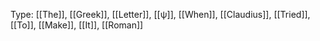 Type: [[The]], [[Greek]], [[Letter]], [[ψ]], [[When]], [[Claudius]], [[Tried]], [[To]], [[Make]], [[It]], [[Roman]]